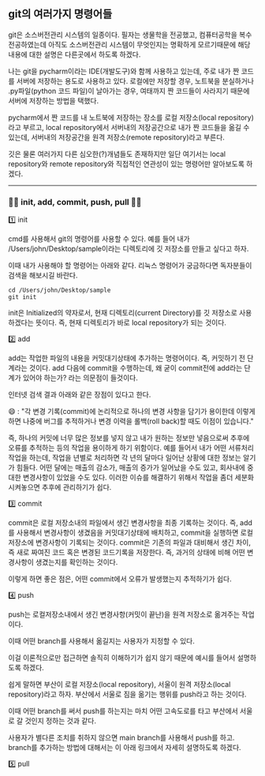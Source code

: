 ## git의 여러가지 명령어들

git은 소스버전관리 시스템의 일종이다. 필자는 생물학을 전공했고, 컴퓨터공학을 복수전공하였는데 아직도 소스버전관리 시스템이 무엇인지는 명확하게 모르기때문에 해당 내용에 대한 설명은 다른곳에서 하도록 하겠다.

나는 git을 pycharm이라는 IDE(개발도구)와 함께 사용하고 있는데, 주로 내가 짠 코드를 서버에 저장하는 용도로 사용하고 있다. 로컬에만 저장할 경우, 노트북을 분실하거나 .py파일(python 코드 파일)이 날아가는 경우, 여태까지 짠 코드들이 사라지기 때문에 서버에 저장하는 방법을 택했다.

pycharm에서 짠 코드를 내 노트북에 저장하는 장소를 로컬 저장소(local repository)라고 부르고, local repository에서 서버내의 저장공간으로 내가 짠 코드들을 옮길 수 있는데, 서버내의 저장공간을 원격 저장소(remote repository)라고 부른다.

깃은 물론 여러가지 다른 심오한(?)개념들도 존재하지만 일단 여기서는 local repository와 remote repository와 직접적인 연관성이 있는 명령어만 알아보도록 하겠다.

---

### 🧑‍💻 init, add, commit, push, pull 🧑‍💻

1️⃣ init 

cmd를 사용해서 git의 명령어를 사용할 수 있다. 예를 들어 내가 /Users/john/Desktop/sample이라는 디렉토리에 깃 저장소를 만들고 싶다고 하자.

이때 내가 사용해야 할 명령어는 아래와 같다. 리눅스 명령어가 궁금하다면 독자분들이 검색을 해보시길 바란다.

~~~linux
cd /Users/john/Desktop/sample
git init
~~~

init은 Initialized의 약자로서, 현재 디렉토리(current Directory)를 깃 저장소로 사용하겠다는 뜻이다. 즉, 현재 디렉토리가 바로 local repository가 되는 것이다.


2️⃣ add

add는 작업한 파일의 내용을 커밋대기상태에 추가하는 명령어이다. 즉, 커밋하기 전 단계라는 것이다. add 다음에 commit을 수행하는데, 왜 굳이 commit전에 add라는 단계가 있어야 하는가? 라는 의문점이 들것이다.

인터넷 검색 결과 아래와 같은 장점이 있다고 한다.

😄 : "각 변경 기록(commit)에 논리적으로 하나의 변경 사항을 담기가 용이한데 이렇게 하면 나중에 버그를 추적하거나 변경 이력을 롤백(roll back)할 때도 이점이 있습니다."

즉, 하나의 커밋에 너무 많은 정보를 넣지 않고 내가 원하는 정보만 넣음으로써 추후에 오류를 추적하는 등의 작업을 용이하게 하기 위함이다. 예를 들어서 내가 어떤 서류처리 작업을 하는데, 작업을 년별로 처리하면 각 년의 달마다 일어난 상황에 대한 정보는 알기가 힘들다. 어떤 달에는 매출의 감소가, 매출의 증가가 일어났을 수도 있고, 회사내에 중대한 변경사항이 있었을 수도 있다. 이러한 이슈를 해결하기 위해서 작업을 좀더 세분화 시켜놓으면 추후에 관리하기가 쉽다.


3️⃣ commit

commit은 로컬 저장소내의 파일에서 생긴 변경사항을 최종 기록하는 것이다. 즉, add를 사용해서 변경사항이 생겼음을 커밋대기상태에 배치하고, commit을 실행하면 로컬저장소에 변경사항이 기록되는 것이다. commit은 기존의 파일과 대비해서 생긴 차이, 즉 새로 짜여진 코드 혹은 변경된 코드기록을 저장한다. 즉, 과거의 상태에 비해 어떤 변경사항이 생겼는지를 확인하는 것이다.

이렇게 하면 좋은 점은, 어떤 commit에서 오류가 발생했는지 추적하기가 쉽다.

4️⃣ push

push는 로컬저장소내에서 생긴 변경사항(커밋이 끝난)을 원격 저장소로 옮겨주는 작업이다. 

이때 어떤 branch를 사용해서 옮길지는 사용자가 지정할 수 있다.

이걸 이론적으로만 접근하면 솔직히 이해하기가 쉽지 않기 때문에 예시를 들어서 설명하도록 하겠다.

쉽게 말하면 부산이 로컬 저장소(local repository), 서울이 원격 저장소(local repository)라고 하자. 부산에서 서울로 짐을 옮기는 행위를 push라고 하는 것이다.

이때 어떤 branch를 써서 push를 하는지는 마치 어떤 고속도로를 타고 부산에서 서울로 갈 것인지 정하는 것과 같다.

사용자가 별다른 조치를 취하지 않으면 main branch를 사용해서 push를 하고. branch를 추가하는 방법에 대해서는 이 아래 링크에서 자세히 설명하도록 하겠다.

5️⃣ pull 








